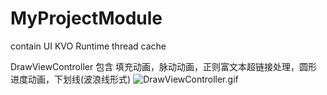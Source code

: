 # MyProjectModule
contain UI  KVO Runtime thread  cache


DrawViewController 包含 填充动画，脉动动画，正则富文本超链接处理，圆形进度动画，下划线(波浪线形式)
![DrawViewController.gif](https://upload-images.jianshu.io/upload_images/999346-9ff8ea7b1aec9b93.gif)

